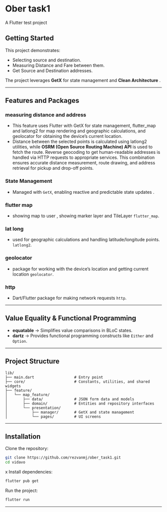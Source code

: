 # Ober task1

A Flutter test project

## Getting Started

This project demonstrates:
- Selecting source and destination.
- Measuring Distance and Fare between them.
- Get Source and Destination addresses.

The project leverages **GetX** for state management and **Clean Architecture** .

---

## Features and Packages

### measuring distance and address 
- This feature uses Flutter with GetX for state management, flutter_map and latlong2 for map rendering and geographic calculations, and geolocator for obtaining the device’s current location.
- Distance between the selected points is calculated using latlong2 utilities, while **OSRM (Open Source Routing Machine) API** is used to fetch the route. Reverse geocoding to get human-readable addresses is handled via HTTP requests to appropriate services. This combination ensures accurate distance measurement, route drawing, and address retrieval for pickup and drop-off points.

### State Management
- Managed with `GetX`, enabling reactive and predictable state updates .

### flutter map
- showing map to user , showing marker layer and TileLayer `flutter_map`.

### lat long
- used for geographic calculations and handling latitude/longitude points. `latlong2`.

### geolocator
- package for working with the device’s location and getting current location `geolocator`.

### http
- Dart/Flutter package for making network requests `http`. 



---


## Value Equality & Functional Programming

- **equatable** → Simplifies value comparisons in BLoC states.
- **dartz** → Provides functional programming constructs like `Either` and `Option`.

---

## Project Structure

```
lib/
├── main.dart                  # Entry point
├── core/                      # Constants, utilities, and shared widgets
├── feature/
│   └── map_feature/
│       ├── data/              # JSON form data and models
│       ├── domain/            # Entities and repository interfaces
│       └── presentation/
│           ├── manager/       # GetX and state management
│           └── pages/         # UI screens

```

---

## Installation

Clone the repository:
```bash
git clone https://github.com/rezvanmj/ober_task1.git
cd vidavo
```
x
Install dependencies:
```bash
flutter pub get
```

Run the project:
```bash
flutter run
```

---
